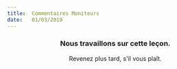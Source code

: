 ```yaml
---
title:  Commentaires Moniteurs
date:   01/03/2019
---
```


### <center>Nous travaillons sur cette leçon.</center>
<center>Revenez plus tard, s'il vous plaît.</center>
